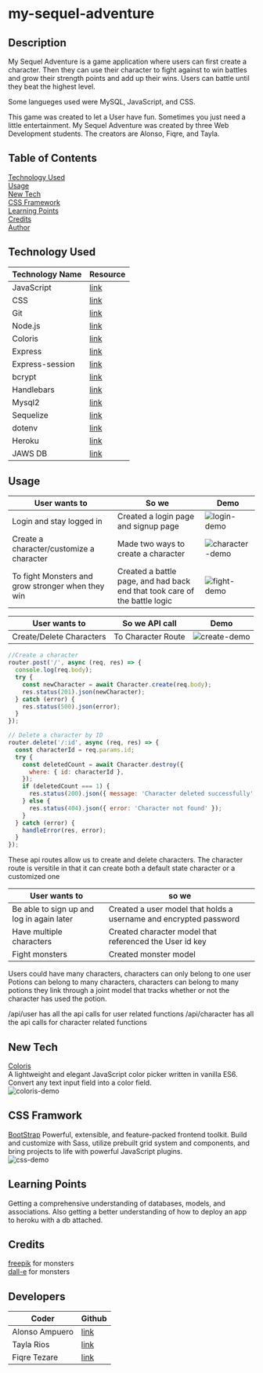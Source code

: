 # my-sequel-adventure

## Description
My Sequel Adventure is a game application where users can first create a character. Then they can use their character to fight against to win battles and grow their strength points and add up their wins. Users can battle until they beat the highest level.

Some langueges used were MySQL, JavaScript, and CSS. 


This game was created to let a User have fun. Sometimes you just need a little entertainment. My Sequel Adventure was created by three Web Development students. The creators are Alonso, Fiqre, and Tayla. 

## Table of Contents
[Technology Used](#technology-used)<br>
[Usage](#usage)<br>
[New Tech](#new-tech)<br>
[CSS Framework](#css-framework)<br>
[Learning Points](#learning-points)<br>
[Credits](#credits)<br>
[Author](#author)<br>

## Technology Used
|Technology Name|Resource|
|-----------|------------|
|JavaScript|[link](https://www.w3schools.com/js/js_intro.asp)|
|CSS|[link](https://www.w3schools.com/css/css_intro.asp)|
|Git|[link](https://www.w3schools.com/git/git_intro.asp?remote=github)|
|Node.js|[link](https://nodejs.org/en/docs)|
|Coloris|[link](https://github.com/mdbassit/Coloris)|
|Express|[link](https://www.npmjs.com/package/express)|
|Express-session|[link]()|
|bcrypt|[link]()|
|Handlebars|[link]()|
|Mysql2|[link]()|
|Sequelize|[link]()|
|dotenv|[link]()|
|Heroku|[link]()|
|JAWS DB|[link]()|


## Usage

|User wants to | So we | Demo|
|--------------|-------|-----|
|Login and stay logged in| Created a login page and signup page|![login-demo](./readme/logindemo.gif)|
|Create a character/customize a character| Made two ways to create a character|![character-demo](./readme/character-demo.gif)|
|To fight Monsters and grow stronger when they win| Created a battle page, and had back end that took care of the battle logic|![fight-demo](./readme/fight-demo.gif)|

|User wants to | So we API call| Demo|
|--------------|---------------|-----|
|Create/Delete Characters| To Character Route|![create-demo](./readme/create-demo.gif)|
```js
//Create a character
router.post('/', async (req, res) => {
  console.log(req.body);
  try {
    const newCharacter = await Character.create(req.body);
    res.status(201).json(newCharacter);
  } catch (error) {
    res.status(500).json(error);
  }
});

// Delete a character by ID
router.delete('/:id', async (req, res) => {
  const characterId = req.params.id;
  try {
    const deletedCount = await Character.destroy({
      where: { id: characterId },
    });
    if (deletedCount === 1) {
      res.status(200).json({ message: 'Character deleted successfully' });
    } else {
      res.status(404).json({ error: 'Character not found' });
    }
  } catch (error) {
    handleError(res, error);
  }
});
```
These api routes allow us to create and delete characters. The character route is versitile in that it can create both a default state character or a customized one

|User wants to | so we |
|--------------|-------|
|Be able to sign up and log in again later|Created a user model that holds a username and encrypted password|
|Have multiple characters| Created character model that referenced the User id key|
|Fight monsters|Created monster model|

Users could have many characters, characters can only belong to one user
Potions can belong to many characters, characters can belong to many potions they link through a joint model that tracks whether or not the character has used the potion.

/api/user has all the api calls for user related functions
/api/character has all the api calls for character related functions

## New Tech
[Coloris](https://github.com/mdbassit/Coloris) <br>
A lightweight and elegant JavaScript color picker written in vanilla ES6.
Convert any text input field into a color field. <br>
![coloris-demo](./readme/coloris-demo.gif)

## CSS Framwork
[BootStrap](https://getbootstrap.com/docs/5.3/getting-started/introduction/)
Powerful, extensible, and feature-packed frontend toolkit. Build and customize with Sass, utilize prebuilt grid system and components, and bring projects to life with powerful JavaScript plugins. <br>
![css-demo](./readme/css-demo.gif)

## Learning Points
Getting a comprehensive understanding of databases, models, and associations.
Also getting a better understanding of how to deploy an app to heroku with a db attached.


## Credits
[freepik](https://www.freepik.com/) for monsters <br>
[dall-e](https://labs.openai.com/) for monsters

## Developers
|Coder| Github|
|-----|-------|
|Alonso Ampuero|[link](https://www.github.com/fenri.ragni)|
|Tayla Rios|[link](https://github.com/taylasagerios)|
|Fiqre Tezare|[link](https://github.com/Fiqre-Ab)|
